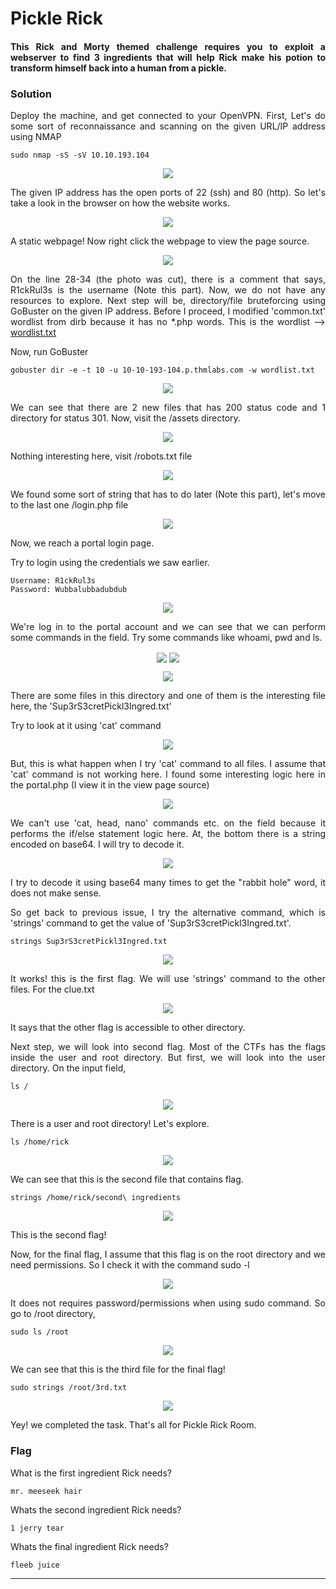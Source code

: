 <div align="justify">
  
# **Pickle Rick**

#### This Rick and Morty themed challenge requires you to exploit a webserver to find 3 ingredients that will help Rick make his potion to transform himself back into a human from a pickle.

### **Solution**

Deploy the machine, and get connected to your OpenVPN.
First, Let's do some sort of reconnaissance and scanning on the given URL/IP address using NMAP
  
```
sudo nmap -sS -sV 10.10.193.104
```
  
<p align="center">
  <img src="https://user-images.githubusercontent.com/93600181/158535573-c695613b-c114-482f-9b4f-8963430c673e.png"
</p>
  
The given IP address has the open ports of 22 (ssh) and 80 (http).
So let's take a look in the browser on how the website works.

<p align="center">
  <img src="https://user-images.githubusercontent.com/93600181/158536073-97bb0471-5ec1-4357-8d1b-911e3908684e.png"
</p>
  
A static webpage! Now right click the webpage to view the page source.
  
<p align="center">
  <img src="https://user-images.githubusercontent.com/93600181/158536430-ebf22883-4662-4637-aaac-98df5ec0c253.png"
</p>
  
On the line 28-34 (the photo was cut), there is a comment that says, R1ckRul3s is the username (Note this part).
Now, we do not have any resources to explore. Next step will be, directory/file bruteforcing using GoBuster on the given IP address.
Before I proceed, I modified 'common.txt' wordlist from dirb because it has no *.php words. This is the wordlist --> <a href="https://github.com/alvinpanerio/CTF-writeups/blob/main/TryHackMe/Pickle-Rick/wordlist.txt">wordlist.txt</a>

Now, run GoBuster
  
```
gobuster dir -e -t 10 -u 10-10-193-104.p.thmlabs.com -w wordlist.txt
```
  
<p align="center">
  <img src="https://user-images.githubusercontent.com/93600181/158537549-906e5ccf-d871-4af8-af52-fc4e29f28030.png"
</p>
  
We can see that there are 2 new files that has 200 status code and 1 directory for status 301. Now, visit the /assets directory.

<p align="center">
  <img src="https://user-images.githubusercontent.com/93600181/158537895-573ae483-8b2b-4da8-950a-834b9d6495ef.png"
</p>
  
Nothing interesting here, visit /robots.txt file
  
<p align="center">
  <img src="https://user-images.githubusercontent.com/93600181/158537965-504cfd2d-9431-4ceb-94fd-a22b89c28c5e.png"
</p>
  
We found some sort of string that has to do later (Note this part), let's move to the last one /login.php file

<p align="center">
  <img src="https://user-images.githubusercontent.com/93600181/158538264-6b772211-57e0-4b70-8cf2-5e03f9f91f41.png"
</p>
  
Now, we reach a portal login page.
  
Try to login using the credentials we saw earlier. 

```
Username: R1ckRul3s
Password: Wubbalubbadubdub
```
  
<p align="center">
  <img src="https://user-images.githubusercontent.com/93600181/158540595-8da400e5-9f8d-4502-83a9-2ae6d2e00f50.png"
</p>
  
We're log in to the portal account and we can see that we can perform some commands in the field. Try some commands like whoami, pwd and ls.

<p align="center">
  <img src="https://user-images.githubusercontent.com/93600181/158541102-9d96c971-909c-449d-83f5-cc15236716bf.png" align="center">
  <img src="https://user-images.githubusercontent.com/93600181/158541112-64988496-30a1-4d47-ae51-33097f2d3c4d.png" align="center">
</p>
  
<p align="center">
  <img src="https://user-images.githubusercontent.com/93600181/158541121-2f3f4ff8-b589-4120-b456-1cb03e8194e9.png">
</p>
  
There are some files in this directory and one of them is the interesting file here, the 'Sup3rS3cretPickl3Ingred.txt'
  
Try to look at it using 'cat' command
  
<p align="center">
  <img src="https://user-images.githubusercontent.com/93600181/158542011-9b649174-3a5b-485f-8e86-89e87e86fa69.png">
</p>
  
But, this is what happen when I try 'cat' command to all files. I assume that 'cat' command is not working here. I found some interesting logic here in the portal.php (I view it in the view page source)
  
<p align="center">
  <img src="https://user-images.githubusercontent.com/93600181/158542526-55dbf402-9c1a-4c6a-b9e0-c8181114a0cc.png">
</p>
  
We can't use 'cat, head, nano' commands etc. on the field because it performs the if/else statement logic here. At, the bottom there is a string encoded on base64. I will try to decode it.

<p align="center">
  <img src="https://user-images.githubusercontent.com/93600181/158542900-11fda8e5-232a-41b0-8a2f-9d2f02ffaa50.png">
</p>
  
I try to decode it using base64 many times to get the "rabbit hole" word, it does not make sense.

So get back to previous issue, I try the alternative command, which is 'strings' command to get the value of 'Sup3rS3cretPickl3Ingred.txt'.

```
strings Sup3rS3cretPickl3Ingred.txt
```

<p align="center">
  <img src="https://user-images.githubusercontent.com/93600181/158543340-f44c93da-8e96-463a-bd2c-849b9eb10570.png">
</p>
  
It works! this is the first flag.
We will use 'strings' command to the other files.
For the clue.txt
  
<p align="center">
  <img src="https://user-images.githubusercontent.com/93600181/158543610-9780fba7-4718-4840-82e4-b11994039445.png">
</p>
  
It says that the other flag is accessible to other directory.
  
Next step, we will look into second flag. Most of the CTFs has the flags inside the user and root directory. But first, we will look into the user directory.
On the input field,

```
ls /
```

<p align="center">
  <img src="https://user-images.githubusercontent.com/93600181/158543904-5c364c0e-a8c4-4e27-b654-bfa26ba515dc.png">
</p>
  
There is a user and root directory! Let's explore.
 
```
ls /home/rick
```
  
<p align="center">
  <img src="https://user-images.githubusercontent.com/93600181/158544092-822ee369-0e6c-4ba3-b5e1-3e8cbce9b46f.png">
</p>
  
We can see that this is the second file that contains flag.

```
strings /home/rick/second\ ingredients
```

<p align="center">
  <img src="https://user-images.githubusercontent.com/93600181/158544250-cc77fd63-53d1-4cf2-8fb5-a2c23db8f3ae.png">
</p>
  
This is the second flag!
  
Now, for the final flag, I assume that this flag is on the root directory and we need permissions. So I check it with the command
sudo -l

<p align="center">
  <img src="https://user-images.githubusercontent.com/93600181/158544557-810ed831-1c2b-407c-9096-9b31a45d320a.png">
</p>

It does not requires password/permissions when using sudo command. So go to /root directory,
 
```
sudo ls /root
```
  
<p align="center">
  <img src="https://user-images.githubusercontent.com/93600181/158544720-d8b26cbc-aad3-4232-9d3a-104aabf0ed3b.png">
</p>
  
We can see that this is the third file for the final flag!

```
sudo strings /root/3rd.txt
```

<p align="center">
  <img src="https://user-images.githubusercontent.com/93600181/158544855-eca29cd0-a9c4-44a5-a20f-d65c9be84c88.png">
</p>

Yey! we completed the task. That's all for Pickle Rick Room.
 
### **Flag**

What is the first ingredient Rick needs?
```
mr. meeseek hair
```
Whats the second ingredient Rick needs?
```
1 jerry tear
```
Whats the final ingredient Rick needs?
```
fleeb juice
```
---
  
</div>

